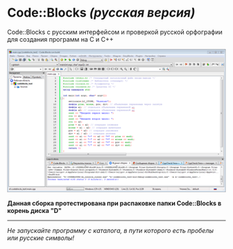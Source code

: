 # Code::Blocks _(русская версия)_
Code::Blocks с русским интерфейсом и проверкой русской орфографии
для создания программ на С и С++

![screenshot](screenshot.png)

**Данная сборка протестирована при распаковке папки Code::Blocks в корень диска "D"**

---

*_Не запускайте программу с каталога, в пути которого есть пробелы или русские символы!_*
